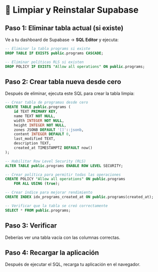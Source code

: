 # 🧹 Limpiar y Reinstalar Supabase

## Paso 1: Eliminar tabla actual (si existe)

Ve a tu dashboard de Supabase → **SQL Editor** y ejecuta:

```sql
-- Eliminar la tabla programs si existe
DROP TABLE IF EXISTS public.programs CASCADE;

-- Eliminar políticas RLS si existen
DROP POLICY IF EXISTS "Allow all operations" ON public.programs;
```

## Paso 2: Crear tabla nueva desde cero

Después de eliminar, ejecuta este SQL para crear la tabla limpia:

```sql
-- Crear tabla de programas desde cero
CREATE TABLE public.programs (
    id TEXT PRIMARY KEY,
    name TEXT NOT NULL,
    width INTEGER NOT NULL,
    height INTEGER NOT NULL,
    zones JSONB DEFAULT '[]'::jsonb,
    content INTEGER DEFAULT 0,
    last_modified TEXT,
    description TEXT,
    created_at TIMESTAMPTZ DEFAULT now()
);

-- Habilitar Row Level Security (RLS)
ALTER TABLE public.programs ENABLE ROW LEVEL SECURITY;

-- Crear política para permitir todas las operaciones
CREATE POLICY "Allow all operations" ON public.programs
    FOR ALL USING (true);

-- Crear índice para mejorar rendimiento
CREATE INDEX idx_programs_created_at ON public.programs(created_at);

-- Verificar que la tabla se creó correctamente
SELECT * FROM public.programs;
```

## Paso 3: Verificar

Deberías ver una tabla vacía con las columnas correctas.

## Paso 4: Recargar la aplicación

Después de ejecutar el SQL, recarga tu aplicación en el navegador. 